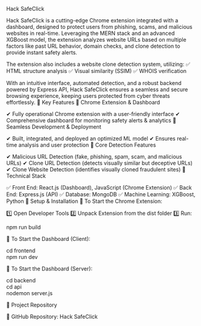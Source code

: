 Hack SafeClick

Hack SafeClick is a cutting-edge Chrome extension integrated with a dashboard, designed to protect users from phishing, scams, and malicious websites in real-time. Leveraging the MERN stack and an advanced XGBoost model, the extension analyzes website URLs based on multiple factors like past URL behavior, domain checks, and clone detection to provide instant safety alerts.

The extension also includes a website clone detection system, utilizing:
✅ HTML structure analysis
✅ Visual similarity (SSIM)
✅ WHOIS verification

With an intuitive interface, automated detection, and a robust backend powered by Express API, Hack SafeClick ensures a seamless and secure browsing experience, keeping users protected from cyber threats effortlessly.
🚀 Key Features
🔹 Chrome Extension & Dashboard

✔ Fully operational Chrome extension with a user-friendly interface
✔ Comprehensive dashboard for monitoring safety alerts & analytics
🔹 Seamless Development & Deployment

✔ Built, integrated, and deployed an optimized ML model
✔ Ensures real-time analysis and user protection
🔹 Core Detection Features

✔ Malicious URL Detection (fake, phishing, spam, scam, and malicious URLs)
✔ Clone URL Detection (detects visually similar but deceptive URLs)
✔ Clone Website Detection (identifies visually cloned fraudulent sites)
🔧 Technical Stack

✅ Front End: React.js (Dashboard), JavaScript (Chrome Extension)
✅ Back End: Express.js (API)
✅ Database: MongoDB
✅ Machine Learning: XGBoost, Python
📌 Setup & Installation
🔹 To Start the Chrome Extension:

1️⃣ Open Developer Tools
2️⃣ Unpack Extension from the dist folder
3️⃣ Run:

npm run build

🔹 To Start the Dashboard (Client):

cd frontend  
npm run dev  

🔹 To Start the Dashboard (Server):

cd backend  
cd api  
nodemon server.js  

🔗 Project Repository

🔗 GitHub Repository: Hack SafeClick
